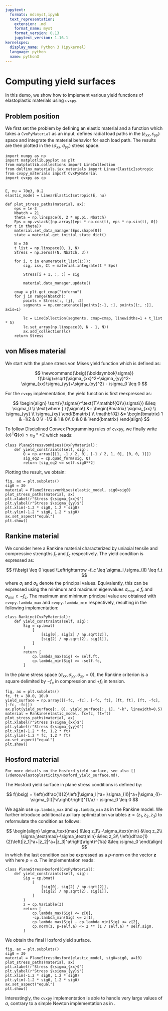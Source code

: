 ```yaml
---
jupytext:
  formats: md:myst,ipynb
  text_representation:
    extension: .md
    format_name: myst
    format_version: 0.13
    jupytext_version: 1.16.1
kernelspec:
  display_name: Python 3 (ipykernel)
  language: python
  name: python3
---
```


# Computing yield surfaces

In this demo, we show how to implement various yield functions of elastoplastic materials using `cvxpy`.

## Problem position

We first set the problem by defining an elastic material and a function which takes a `CvxPyMaterial` as an input, defines radial load paths in the $(\varepsilon_{xx},\varepsilon_{yy})$ space and integrate the material behavior for each load path. The results are then plotted in the $(\sigma_{xx},\sigma_{yy})$ stress space.

```{code-cell} ipython3
import numpy as np
import matplotlib.pyplot as plt
from matplotlib.collections import LineCollection
from dolfinx_materials.jax_materials import LinearElasticIsotropic
from cvxpy_materials import CvxPyMaterial
import cvxpy as cp


E, nu = 70e3, 0.2
elastic_model = LinearElasticIsotropic(E, nu)

def plot_stress_paths(material, ax):
    eps = 1e-3
    Nbatch = 21
    theta = np.linspace(0, 2 * np.pi, Nbatch)
    Eps = np.vstack([np.array([eps * np.cos(t), eps * np.sin(t), 0]) for t in theta])
    material.set_data_manager(Eps.shape[0])
    state = material.get_initial_state_dict()

    N = 20
    t_list = np.linspace(0, 1, N)
    Stress = np.zeros((N, Nbatch, 3))

    for i, t in enumerate(t_list[1:]):
        sig, isv, Ct = material.integrate(t * Eps)

        Stress[i + 1, :, :] = sig

        material.data_manager.update()

    cmap = plt.get_cmap("inferno")
    for j in range(Nbatch):
        points = Stress[:, [j], :2]
        segments = np.concatenate([points[:-1, :], points[1:, :]], axis=1)

        lc = LineCollection(segments, cmap=cmap, linewidths=1 + t_list * 5)
        lc.set_array(np.linspace(0, N - 1, N))
        ax.add_collection(lc)
    return Stress
```

## von Mises material

We start with the plane stress von Mises yield function which is defined as:

$$
\newcommand{\bsig}{\boldsymbol{\sigma}}
f(\bsig)=\sqrt{\sigma_{xx}^2+\sigma_{yy}^2-\sigma_{xx}\sigma_{yy}+\sigma_{xy}^2} - \sigma_0 \leq 0
$$

For the `cvxpy` implementation, the yield function is first reexpressed as:

$$
\begin{align}
\sqrt{\{\sigma\}^\text{T}\mathbf{Q}\{\sigma\}} &\leq \sigma_0 \\
\text{where } \{\sigma\} &= \begin{Bmatrix} \sigma_{xx} \\ \sigma_{yy} \\ \sigma_{xy} \end{Bmatrix} \\
\mathbf{Q} &= \begin{bmatrix} 1 & -1/2 & 0 \\ -1/2 & 1 & 0\\ 0 & 0 & 1\end{bmatrix}
\end{align}
$$

To follow Disciplined Convex Programming rules of `cvxpy`, we finally write $\{\sigma\}^\text{T}\mathbf{Q}\{\sigma\} \leq \sigma_0**2$ which reads:

```{code-cell} ipython3
class PlaneStressvonMises(CvxPyMaterial):
    def yield_constraints(self, sig):
        Q = np.array([[1, -1 / 2, 0], [-1 / 2, 1, 0], [0, 0, 1]])
        sig_eq2 = cp.quad_form(sig, Q)
        return [sig_eq2 <= self.sig0**2]
```

Plotting the result, we obtain:

```{code-cell} ipython3
fig, ax = plt.subplots()
sig0 = 30
material = PlaneStressvonMises(elastic_model, sig0=sig0)
plot_stress_paths(material, ax)
plt.xlabel(r"Stress $\sigma_{xx}$")
plt.ylabel(r"Stress $\sigma_{yy}$")
plt.xlim(-1.2 * sig0, 1.2 * sig0)
plt.ylim(-1.2 * sig0, 1.2 * sig0)
ax.set_aspect("equal")
plt.show()
```

## Rankine material

We consider here a Rankine material characterized by uniaxial tensile and compressive strengths $f_t$ and $f_c$ respectively. The yield condition is expressed as:

$$
f(\bsig) \leq 0 \quad \Leftrightarrow -f_c \leq \sigma_I,\sigma_{II} \leq f_t
$$
where $\sigma_I$ and $\sigma_{II}$ denote the principal values. Equivalently, this can be expressed using the minimum and maximum eigenvalues $\sigma_\text{max} \leq f_t$ and $\sigma_\text{min} \geq -f_c$. The maximum and minimum principal value are obtained with `cvxpy.lambda_max` and `cvxpy.lambda_min` respectively, resulting in the following implementation:

```{code-cell} ipython3
class Rankine(CvxPyMaterial):
    def yield_constraints(self, sig):
        Sig = cp.bmat(
            [
                [sig[0], sig[2] / np.sqrt(2)],
                [sig[2] / np.sqrt(2), sig[1]],
            ]
        )
        return [
            cp.lambda_max(Sig) <= self.ft,
            cp.lambda_min(Sig) >= -self.fc,
        ]
```

In the plane stress space $(\sigma_{xx},\sigma_{yy},\sigma_{xy}=0)$, the Rankine criterion is a square delimited by $-f_c$ in compression and $+f_t$ in tension.

```{code-cell} ipython3
fig, ax = plt.subplots()
fc, ft = 30.0, 10.0
yield_surface = np.array([[-fc, -fc], [-fc, ft], [ft, ft], [ft, -fc], [-fc, -fc]])
ax.plot(yield_surface[:, 0], yield_surface[:, 1], "-k", linewidth=0.5)
material = Rankine(elastic_model, fc=fc, ft=ft)
plot_stress_paths(material, ax)
plt.xlabel(r"Stress $\sigma_{xx}$")
plt.ylabel(r"Stress $\sigma_{yy}$")
plt.xlim(-1.2 * fc, 1.2 * ft)
plt.ylim(-1.2 * fc, 1.2 * ft)
ax.set_aspect("equal")
plt.show()
```

## Hosford material

```{seealso}
For more details on the Hosford yield surface, see also [](/demos/elastoplasticity/Hosford_yield_surface.md).
```

The Hosford yield surface in plane stress conditions is defined by:

$$
f(\bsig) = \left(\dfrac{1}{2}\left(|\sigma_I|^a+|\sigma_{II}|^a+|\sigma_{I}-\sigma_{II}|^a\right)\right)^{1/a} - \sigma_0 \leq 0
$$

We again use `cp.lambda_max` and `cp.lambda_min` as in the Rankine model. We further introduce additional auxiliary optimization variables $\boldsymbol{z}=(z_1,z_2,z_3)$ to reformulate the condition as follows:

$$
\begin{align}
\sigma_\text{max} &\leq z_1\\
-\sigma_\text{min} &\leq z_2\\
\sigma_\text{max}-\sigma_\text{min} &\leq z_3\\
\left(\dfrac{1}{2}\left(|z_1|^a+|z_2|^a+|z_3|^a\right)\right)^{1/a} &\leq \sigma_0
\end{align}
$$
in which the last condition can be expressed as a $p$-norm on the vector $\boldsymbol{z}$ with here $p=a$. The implementation reads:

```{code-cell} ipython3
class PlaneStressHosford(CvxPyMaterial):
    def yield_constraints(self, sig):
        Sig = cp.bmat(
            [
                [sig[0], sig[2] / np.sqrt(2)],
                [sig[2] / np.sqrt(2), sig[1]],
            ]
        )
        z = cp.Variable(3)
        return [
            cp.lambda_max(Sig) <= z[0],
            -cp.lambda_min(Sig) <= z[1],
            cp.lambda_max(Sig) - cp.lambda_min(Sig) <= z[2],
            cp.norm(z, p=self.a) <= 2 ** (1 / self.a) * self.sig0,
        ]
```

We obtain the final Hosford yield surface.

```{code-cell} ipython3
fig, ax = plt.subplots()
sig0 = 30
material = PlaneStressHosford(elastic_model, sig0=sig0, a=10)
plot_stress_paths(material, ax)
plt.xlabel(r"Stress $\sigma_{xx}$")
plt.ylabel(r"Stress $\sigma_{yy}$")
plt.xlim(-1.2 * sig0, 1.2 * sig0)
plt.ylim(-1.2 * sig0, 1.2 * sig0)
ax.set_aspect("equal")
plt.show()
```

Interestingly, the `cvxpy` implementation is able to handle very large values of $a$, contrary to a simple Newton implementation as in [](/demos/elastoplasticity/Hosford_yield_surface.md).
